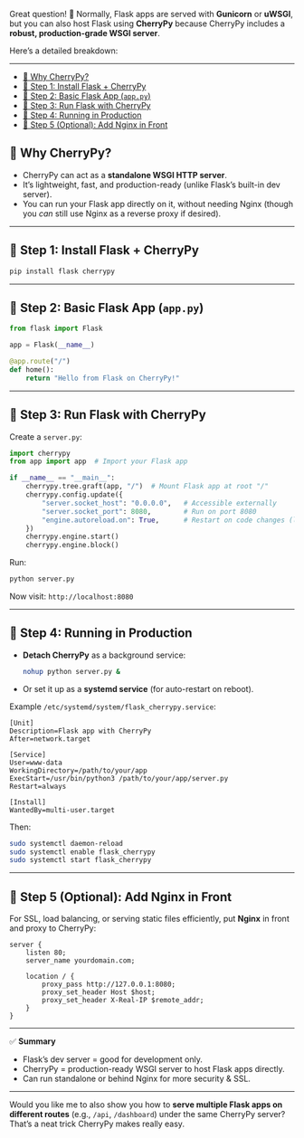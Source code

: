 Great question! 🚀 Normally, Flask apps are served with **Gunicorn** or **uWSGI**, but you can also host Flask using **CherryPy** because CherryPy includes a **robust, production-grade WSGI server**.

Here’s a detailed breakdown:

---

- [🔹 Why CherryPy?](#-why-cherrypy)
- [🔹 Step 1: Install Flask + CherryPy](#-step-1-install-flask--cherrypy)
- [🔹 Step 2: Basic Flask App (`app.py`)](#-step-2-basic-flask-app-apppy)
- [🔹 Step 3: Run Flask with CherryPy](#-step-3-run-flask-with-cherrypy)
- [🔹 Step 4: Running in Production](#-step-4-running-in-production)
- [🔹 Step 5 (Optional): Add Nginx in Front](#-step-5-optional-add-nginx-in-front)


## 🔹 Why CherryPy?

* CherryPy can act as a **standalone WSGI HTTP server**.
* It’s lightweight, fast, and production-ready (unlike Flask’s built-in dev server).
* You can run your Flask app directly on it, without needing Nginx (though you *can* still use Nginx as a reverse proxy if desired).

---

## 🔹 Step 1: Install Flask + CherryPy

```bash
pip install flask cherrypy
```

---

## 🔹 Step 2: Basic Flask App (`app.py`)

```python
from flask import Flask

app = Flask(__name__)

@app.route("/")
def home():
    return "Hello from Flask on CherryPy!"
```

---

## 🔹 Step 3: Run Flask with CherryPy

Create a `server.py`:

```python
import cherrypy
from app import app  # Import your Flask app

if __name__ == "__main__":
    cherrypy.tree.graft(app, "/")  # Mount Flask app at root "/"
    cherrypy.config.update({
        "server.socket_host": "0.0.0.0",   # Accessible externally
        "server.socket_port": 8080,        # Run on port 8080
        "engine.autoreload.on": True,      # Restart on code changes (like Flask debug)
    })
    cherrypy.engine.start()
    cherrypy.engine.block()
```

Run:

```bash
python server.py
```

Now visit: `http://localhost:8080`

---

## 🔹 Step 4: Running in Production

* **Detach CherryPy** as a background service:

  ```bash
  nohup python server.py &
  ```
* Or set it up as a **systemd service** (for auto-restart on reboot).

Example `/etc/systemd/system/flask_cherrypy.service`:

```
[Unit]
Description=Flask app with CherryPy
After=network.target

[Service]
User=www-data
WorkingDirectory=/path/to/your/app
ExecStart=/usr/bin/python3 /path/to/your/app/server.py
Restart=always

[Install]
WantedBy=multi-user.target
```

Then:

```bash
sudo systemctl daemon-reload
sudo systemctl enable flask_cherrypy
sudo systemctl start flask_cherrypy
```

---

## 🔹 Step 5 (Optional): Add Nginx in Front

For SSL, load balancing, or serving static files efficiently, put **Nginx** in front and proxy to CherryPy:

```
server {
    listen 80;
    server_name yourdomain.com;

    location / {
        proxy_pass http://127.0.0.1:8080;
        proxy_set_header Host $host;
        proxy_set_header X-Real-IP $remote_addr;
    }
}
```

---

✅ **Summary**

* Flask’s dev server = good for development only.
* CherryPy = production-ready WSGI server to host Flask apps directly.
* Can run standalone or behind Nginx for more security & SSL.

---

Would you like me to also show you how to **serve multiple Flask apps on different routes** (e.g., `/api`, `/dashboard`) under the same CherryPy server? That’s a neat trick CherryPy makes really easy.
